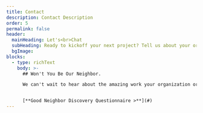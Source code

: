 ```yaml
---
title: Contact
description: Contact Description
order: 5
permalink: false
header:
  mainHeading: Let's<br>Chat
  subHeading: Ready to kickoff your next project? Tell us about your organization, your mission, and how Good Neighbor can help.
  bgImage:
blocks:
  - type: richText
    body: >-
      ## Won't You Be Our Neighbor.

      We can't wait to hear about the amazing work your organization or brand is doing! Take a few minutes to complete our short questionnaire to see if we're the right fit for your project. We'll follow up ASAP with next steps.


      [**Good Neighbor Discovery Questionnaire >**](#)
---
```


